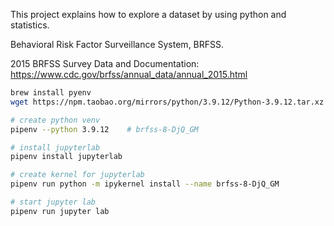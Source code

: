 This project explains how to explore a dataset by using python and statistics.

Behavioral Risk Factor Surveillance System, BRFSS.

2015 BRFSS Survey Data and Documentation: https://www.cdc.gov/brfss/annual_data/annual_2015.html

```sh
brew install pyenv
wget https://npm.taobao.org/mirrors/python/3.9.12/Python-3.9.12.tar.xz -P ~/.pyenv/cache/

# create python venv
pipenv --python 3.9.12    # brfss-8-DjQ_GM

# install jupyterlab
pipenv install jupyterlab

# create kernel for jupyterlab
pipenv run python -m ipykernel install --name brfss-8-DjQ_GM

# start jupyter lab
pipenv run jupyter lab
```
